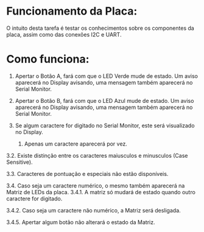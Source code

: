 # Funcionamento da Placa:
O intuito desta tarefa é testar os conhecimentos sobre os componentes da placa, assim como das conexões I2C e UART.
# Como funciona:
1. Apertar o Botão A, fará com que o LED Verde mude de estado. Um aviso aparecerá no Display avisando, uma mensagem também aparecerá no Serial Monitor.

2. Apertar o Botão B, fará com que o LED Azul mude de estado. Um aviso aparecerá no Display avisando, uma mensagem também aparecerá no Serial Monitor.

3. Se algum caractere for digitado no Serial Monitor, este será visualizado no Display.
    1. Apenas um caractere aparecerá por vez.

3.2. Existe distinção entre os caracteres maiusculos e minusculos (Case Sensitive).

3.3. Caracteres de pontuação e especiais não estão disponíveis.

3.4. Caso seja um caractere numérico, o mesmo também aparecerá na Matriz de LEDs da placa.
3.4.1. A matriz só mudará de estado quando outro caractere for digitado.

3.4.2. Caso seja um caractere não numérico, a Matriz será desligada.

3.4.5. Apertar algum botão não alterará o estado da Matriz.